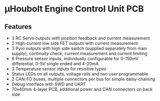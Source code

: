 # µHoubolt Engine Control Unit PCB

## Features
- 3 RC Servo outputs with position feedback and current measurement
- 2 High-current low side FET outputs with current measurement
- 3 Pyro outputs with high side switch (supplied separately from main supply), continuity check, current measurement and current limiting
- 6 Pressure sensor inputs, individually configurable for 0-150mV differential, 0-5V single ended and 4-20mA
- 3 Temperature sensor inputs for resistive types
- Status LEDs on all outputs, voltage rails and two user programmable
- 2 CAN-FD buses, multiple connectors per bus for simple daisy-chaining
- Debug interface with SWD and UART
- 70x40mm 4-layer PCB, additional power and CAN connectors on back side

